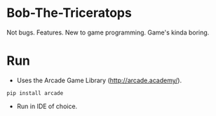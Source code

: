 # Bob-The-Triceratops
Not bugs. Features.
New to game programming. Game's kinda boring.

# Run
- Uses the Arcade Game Library (http://arcade.academy/).
```
pip install arcade
```
- Run in IDE of choice.
